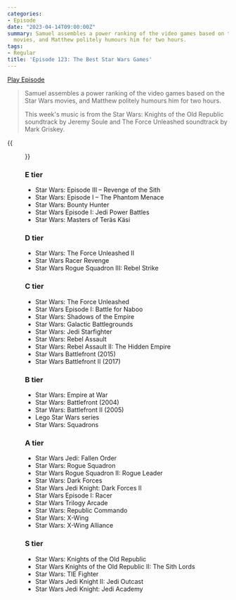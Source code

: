 ```yaml
---
categories:
- Episode
date: "2023-04-14T09:00:00Z"
summary: Samuel assembles a power ranking of the video games based on the Star Wars
  movies, and Matthew politely humours him for two hours.
tags:
- Regular
title: 'Episode 123: The Best Star Wars Games'
---
```


[Play Episode](https://www.patreon.com/posts/episode-123-best-81475304)
> Samuel assembles a power ranking of the video games based on the Star Wars movies, and Matthew politely humours him for two hours.
>
> This week's music is from the Star Wars: Knights of the Old Republic soundtrack by Jeremy Soule and The Force Unleashed soundtrack by Mark Griskey.

{{<figure 
    src="/assets/images/best-star-wars-games.jpeg" 
    caption="Image credit: Naeslyn" 
    alt="Best Star Wars Games">}}

### E tier
- Star Wars: Episode III – Revenge of the Sith
- Star Wars: Episode I – The Phantom Menace
- Star Wars: Bounty Hunter
- Star Wars Episode I: Jedi Power Battles
- Star Wars: Masters of Teräs Käsi

### D tier
- Star Wars: The Force Unleashed II
- Star Wars Racer Revenge
- Star Wars Rogue Squadron III: Rebel Strike

### C tier
- Star Wars: The Force Unleashed
- Star Wars Episode I: Battle for Naboo
- Star Wars: Shadows of the Empire
- Star Wars: Galactic Battlegrounds
- Star Wars: Jedi Starfighter
- Star Wars: Rebel Assault
- Star Wars: Rebel Assault II: The Hidden Empire
- Star Wars Battlefront (2015)
- Star Wars Battlefront II (2017)

### B tier
- Star Wars: Empire at War
- Star Wars: Battlefront (2004)
- Star Wars: Battlefront II (2005)
- Lego Star Wars series
- Star Wars: Squadrons

### A tier
- Star Wars Jedi: Fallen Order
- Star Wars: Rogue Squadron
- Star Wars Rogue Squadron II: Rogue Leader
- Star Wars: Dark Forces
- Star Wars Jedi Knight: Dark Forces II
- Star Wars Episode I: Racer
- Star Wars Trilogy Arcade
- Star Wars: Republic Commando
- Star Wars: X-Wing
- Star Wars: X-Wing Alliance

### S tier
- Star Wars: Knights of the Old Republic
- Star Wars Knights of the Old Republic II: The Sith Lords
- Star Wars: TIE Fighter
- Star Wars Jedi Knight II: Jedi Outcast
- Star Wars Jedi Knight: Jedi Academy